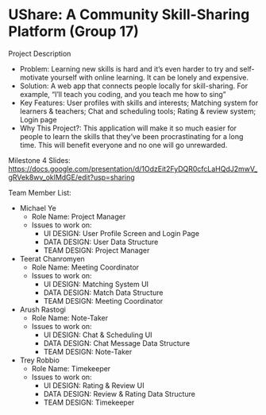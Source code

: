# UShare: A Community Skill-Sharing Platform (Group 17) 

Project Description
- Problem: Learning new skills is hard and it’s even harder to try and self-motivate yourself with online learning. It can be lonely and expensive.
- Solution: A web app that connects people locally for skill-sharing. For example, “I’ll teach you coding, and you teach me how to sing”
- Key Features: User profiles with skills and interests; Matching system for learners & teachers; Chat and scheduling tools; Rating & review system; Login page
- Why This Project?: This application will make it so much easier for people to learn the skills that they’ve been procrastinating for a long time. This will benefit everyone and no one will go unrewarded. 

Milestone 4 Slides: https://docs.google.com/presentation/d/1OdzEit2FyDQR0cfcLaHQdJ2mwV_gRVek8wv_oklMdGE/edit?usp=sharing


Team Member List:
- Michael Ye
  - Role Name: Project Manager
  - Issues to work on:
      - UI DESIGN: User Profile Screen and Login Page
      - DATA DESIGN: User Data Structure
      - TEAM DESIGN: Project Manager
- Teerat Chanromyen
  - Role Name: Meeting Coordinator
  - Issues to work on:
      - UI DESIGN: Matching System UI
      - DATA DESIGN: Match Data Structure
      - TEAM DESIGN: Meeting Coordinator
- Arush Rastogi
  - Role Name: Note-Taker
  - Issues to work on:
      - UI DESIGN: Chat & Scheduling UI
      - DATA DESIGN: Chat Message Data Structure
      - TEAM DESIGN: Note-Taker
- Trey Robbio
  - Role Name: Timekeeper
  - Issues to work on:
      - UI DESIGN: Rating & Review UI
      - DATA DESIGN: Review & Rating Data Structure
      - TEAM DESIGN: Timekeeper
